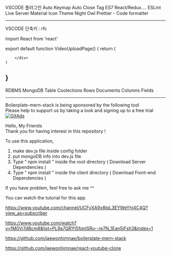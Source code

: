 VSCODE 플러그인
Auto Keymap
Auto Close Tag
ES7 React/Redux....
ESLint
Live Server
Material Icon Theme
Night Owl
Prettier - Code formatter

-----------------------------------------------
VSCODE 단축키 : rfc

import React from 'react'

export default function VideoUploadPage() {
    return (
        <div>
            
        </div>
    )
}
-----------------------------------------------
RDBMS       MongoDB
Table       Coolections
Rows        Documents
Columns     Fields


-----------------------------------------------


Boilerplate-mern-stack is being sponsored by the following tool <br />
Please help to support us by taking a look and signing up to a free trial
<a href="https://tracking.gitads.io/?repo=boilerplate-mern-stack"><img src="https://images.gitads.io/boilerplate-mern-stack" alt="GitAds"/></a> 


Hello, My Friends  
Thank you for having interest in this repository ! 

To use this application, 

1. make dev.js file inside config folder 
2. put mongoDB info into dev.js file 
3. Type  " npm install " inside the root directory  ( Download Server Dependencies ) 
4. Type " npm install " inside the client directory ( Download Front-end Dependencies )


If you have problem, feel free to ask me ^^ 

You can watch the tutorial for this app.

https://www.youtube.com/channel/UCFyXA9x8lpL3EYWeYhj4C4Q?view_as=subscriber


https://www.youtube.com/watch?v=fM0Vj7dBcm8&list=PL9a7QRYt5fqnlSRu--re7N_1Ean5jFsh3&index=1

https://github.com/jaewonhimnae/boilerplate-mern-stack

https://github.com/jaewonhimnae/react-youtube-clone